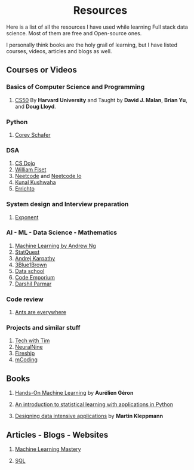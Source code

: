 <h1 align="center"> Resources </h1>

Here is a list of all the resources I have used while learning Full stack data science. Most of them are free and Open-source ones.

I personally think books are the holy grail of learning, but I have listed courses, videos, articles and blogs as well.

## Courses or Videos

### Basics of Computer Science and Programming

1. [CS50](https://pll.harvard.edu/course/cs50-introduction-computer-science) By **Harvard University** and Taught by **David J. Malan**, **Brian Yu**, and **Doug Lloyd**.

### Python

1. [Corey Schafer](https://www.youtube.com/@coreyms)

### DSA

1. [CS Dojo](https://www.youtube.com/@CSDojo)
2. [William Fiset](https://www.youtube.com/@WilliamFiset-videos)
3. [Neetcode](https://www.youtube.com/@NeetCode) and [Neetcode Io](https://www.youtube.com/@NeetCodeIO)
4. [Kunal Kushwaha](https://www.youtube.com/@KunalKushwaha)
5. [Errichto](https://www.youtube.com/@Errichto)


### System design and Interview preparation

1. [Exponent](https://www.youtube.com/@tryexponent)

### AI - ML - Data Science - Mathematics

1. [Machine Learning by Andrew Ng](https://www.coursera.org/learn/machine-learning)
1. [StatQuest](https://www.youtube.com/channel/UCtYLUTtgS3k1Fg4y5tAhLbw)
1. [Andrej Karpathy](https://www.youtube.com/@AndrejKarpathy/featured)
1. [3Blue1Brown](https://www.youtube.com/channel/UCYO_jab_esuFRV4b17AJtAw)
1. [Data school](https://www.youtube.com/@dataschool)
1. [Code Emporium](https://www.youtube.com/@CodeEmporium)
1. [Darshil Parmar](https://www.youtube.com/@DarshilParmar)

### Code review

1. [Ants are everywhere](https://www.youtube.com/@ants_are_everywhere)

### Projects and similar stuff

1. [Tech with Tim](https://www.youtube.com/@TechWithTim)
2. [NeuralNine](https://www.youtube.com/@NeuralNine)
3. [Fireship](https://www.youtube.com/@Fireship)
4. [mCoding](https://www.youtube.com/@mCoding)

## Books

1. [Hands-On Machine Learning](https://www.amazon.com/Hands-Machine-Learning-Scikit-Learn-TensorFlow/dp/1098125975/ref=sr_1_1?crid=3CDP8TML7C51S&keywords=Machine+learning&qid=1668994456&s=books&sprefix=machine+lear%2Cstripbooks-intl-ship%2C966&sr=1-1) by **Aurélien Géron**

2. [An introduction to statistical learning with applications in Python](https://www.statlearning.com/)

3. [Designing data intensive applications](https://www.amazon.com/Designing-Data-Intensive-Applications-Reliable-Maintainable/dp/1449373321/ref=sr_1_1?crid=2ZQZQZQZQZQZQ&keywords=designing+data+intensive+applications&qid=1668994518&s=books&sprefix=designing+data+int%2Cstripbooks-intl-ship%2C966&sr=1-1) by **Martin Kleppmann**

## Articles - Blogs - Websites

1. [Machine Learning Mastery](https://machinelearningmastery.com/)

2. [SQL](https://mode.com/sql-tutorial/)
